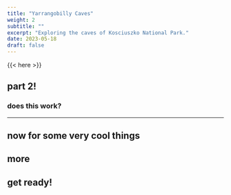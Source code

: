 ```yaml
---
title: "Yarrangobilly Caves"
weight: 2
subtitle: ""
excerpt: "Exploring the caves of Kosciuszko National Park."
date: 2023-05-18
draft: false
---
```


{{< here >}}


## part 2!

### does this work?

---

## now for some very cool things

## more

## get ready!
